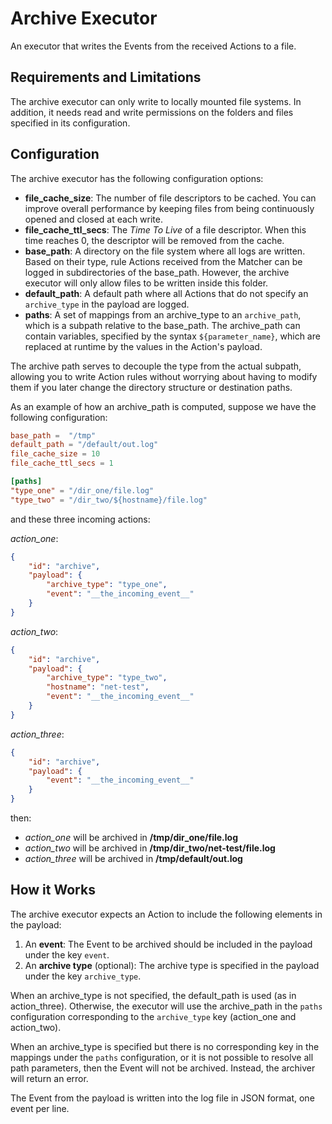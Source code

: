# Archive Executor

An executor that writes the Events from the received Actions to a file.



## Requirements and Limitations

The archive executor can only write to locally mounted file systems.
In addition, it needs read and write permissions on the folders and files specified in its
configuration.



## Configuration

The archive executor has the following configuration options:

- __file_cache_size__:  The number of file descriptors to be cached.
  You can improve overall performance by keeping files from being continuously opened and closed
  at each write.
- __file_cache_ttl_secs__:  The *Time To Live* of a file descriptor.  When this time reaches 0,
  the descriptor will be removed from the cache.
- __base_path__:  A directory on the file system where all logs are written.  Based on their type,
  rule Actions received from the Matcher can be logged in subdirectories of the base_path.
  However, the archive executor will only allow files to be written inside this folder.
- __default_path__:  A default path where all Actions that do not specify an `archive_type` in
  the payload are logged.
- __paths__:  A set of mappings from an archive_type to an `archive_path`, which is a subpath
  relative to the base_path.  The archive_path can contain variables, specified by the syntax
  `${parameter_name}`, which are replaced at runtime by the values in the Action's payload.

The archive path serves to decouple the type from the actual subpath, allowing you to write Action
rules without worrying about having to modify them if you later change the directory structure or
destination paths.

As an example of how an archive_path is computed, suppose we have the following configuration:

```toml
base_path =  "/tmp"
default_path = "/default/out.log"
file_cache_size = 10
file_cache_ttl_secs = 1

[paths]
"type_one" = "/dir_one/file.log"
"type_two" = "/dir_two/${hostname}/file.log"
```

and these three incoming actions:

_action_one_:
```json
{
    "id": "archive",
    "payload": {
        "archive_type": "type_one",
        "event": "__the_incoming_event__"
    }
}
```

_action_two_:
```json
{
    "id": "archive",
    "payload": {
        "archive_type": "type_two",
        "hostname": "net-test",
        "event": "__the_incoming_event__"
    }
}
```

_action_three_:
```json
{
    "id": "archive",
    "payload": {
        "event": "__the_incoming_event__"
    }
}
```

then:

  - _action_one_ will be archived in __/tmp/dir_one/file.log__
  - _action_two_ will be archived in __/tmp/dir_two/net-test/file.log__
  - _action_three_ will be archived in __/tmp/default/out.log__



## How it Works

The archive executor expects an Action to include the following elements in the payload:

1. An __event__:  The Event to be archived should be included in the payload under the key `event`.
1. An __archive type__ (optional):  The archive type is specified in the payload under the key
   `archive_type`.

When an archive_type is not specified, the default_path is used (as in action_three).  Otherwise,
the executor will use the archive_path in the `paths` configuration corresponding to the
`archive_type` key (action_one and action_two).

When an archive_type is specified but there is no corresponding key in the mappings under the
`paths` configuration, or it is not possible to resolve all path parameters, then the Event
will not be archived.   Instead, the archiver will return an error.

The Event from the payload is written into the log file in JSON format, one event per line.
